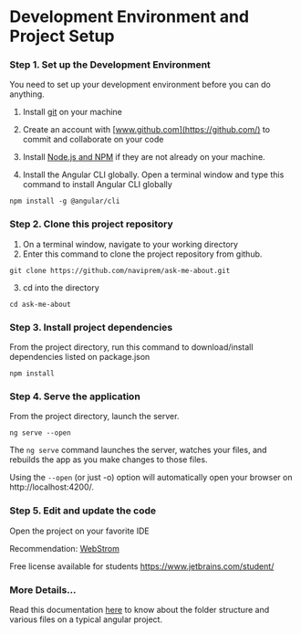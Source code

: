 # Development Environment and Project Setup


### Step 1. Set up the Development Environment

You need to set up your development environment before you can do anything.

1. Install [git](https://git-scm.com/book/en/v2/Getting-Started-Installing-Git) on your machine

2. Create an account with [www.github.com](https://github.com/) to commit and collaborate on your code

2. Install [Node.js and NPM](https://nodejs.org/en/download/) if they are not already on your machine.

3. Install the Angular CLI globally. Open a terminal window and type this command to install Angular CLI globally

```
npm install -g @angular/cli
```

### Step 2. Clone this project repository

1. On a terminal window, navigate to your working directory
2. Enter this command to clone the project repository from github.

```
git clone https://github.com/naviprem/ask-me-about.git
```

3. cd into the directory

```
cd ask-me-about
```

### Step 3. Install project dependencies

From the project directory, run this command to download/install dependencies listed on package.json

```
npm install
```

### Step 4. Serve the application

From the project directory, launch the server.

```
ng serve --open
```

The `ng serve` command launches the server, watches your files, and rebuilds the app as you make changes to those files.

Using the `--open` (or just -o) option will automatically open your browser on http://localhost:4200/.

### Step 5. Edit and update the code

Open the project on your favorite IDE

Recommendation: [WebStrom](https://www.jetbrains.com/webstorm/)

Free license available for students https://www.jetbrains.com/student/

### More Details...

Read this documentation [here](https://angular.io/guide/quickstart#whats-next) to know about the folder structure and various files on a typical angular project.
